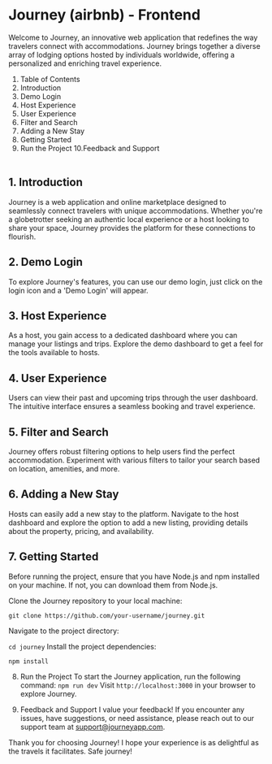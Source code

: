 # Journey (airbnb) - Frontend
Welcome to Journey, an innovative web application that redefines the way travelers connect with accommodations. Journey brings together a diverse array of lodging options hosted by individuals worldwide, offering a personalized and enriching travel experience.

1. Table of Contents
2. Introduction
3. Demo Login
4. Host Experience
5. User Experience
6. Filter and Search
7. Adding a New Stay
8. Getting Started
9. Run the Project
10.Feedback and Support
   <br> </br>
## 1. Introduction
Journey is a web application and online marketplace designed to seamlessly connect travelers with unique accommodations. Whether you're a globetrotter seeking an authentic local experience or a host looking to share your space, Journey provides the platform for these connections to flourish.

## 2. Demo Login
To explore Journey's features, you can use our demo login, just click on the login icon and a 'Demo Login' will appear. 

## 3. Host Experience
As a host, you gain access to a dedicated dashboard where you can manage your listings and trips. Explore the demo dashboard to get a feel for the tools available to hosts.

## 4. User Experience
Users can view their past and upcoming trips through the user dashboard. The intuitive interface ensures a seamless booking and travel experience.

## 5. Filter and Search
Journey offers robust filtering options to help users find the perfect accommodation. Experiment with various filters to tailor your search based on location, amenities, and more.

## 6. Adding a New Stay
Hosts can easily add a new stay to the platform. Navigate to the host dashboard and explore the option to add a new listing, providing details about the property, pricing, and availability.

## 7. Getting Started
Before running the project, ensure that you have Node.js and npm installed on your machine. If not, you can download them from Node.js.

Clone the Journey repository to your local machine:

```git clone https://github.com/your-username/journey.git```

Navigate to the project directory:

```cd journey```
Install the project dependencies:

```npm install```

8. Run the Project
To start the Journey application, run the following command:
```npm run dev```
Visit ```http://localhost:3000``` in your browser to explore Journey.

9. Feedback and Support
I value your feedback! If you encounter any issues, have suggestions, or need assistance, please reach out to our support team at support@journeyapp.com.

Thank you for choosing Journey! I hope your experience is as delightful as the travels it facilitates. Safe journey!
